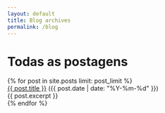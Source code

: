 ```yaml
---
layout: default
title: Blog archives
permalink: /blog
---
```


<div>
  <div class="post-heading">
    <h1 class="post-title">Todas as postagens</h1>
  </div>
  {% for post in site.posts limit: post_limit %}
  <div class="list-entry">
    <div><a class="internal-link" href="{{ post.url }}">{{ post.title }}</a> <span class="faded">({{ post.date | date: "%Y-%m-%d" }})</span></div>
    <div>{{ post.excerpt }}</div>
  </div>
  {% endfor %}
  <br>
</div>
